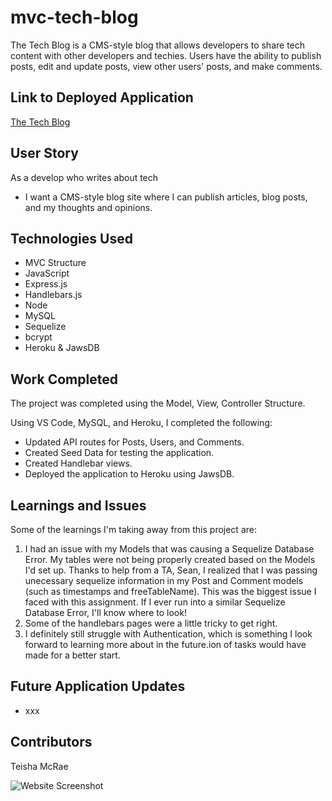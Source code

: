 # mvc-tech-blog
The Tech Blog is a CMS-style blog that allows developers to share tech content with other developers and techies. Users have the ability to publish posts, edit and update posts, view other users' posts, and make comments. 

## Link to Deployed Application
[The Tech Blog](xxx)

## User Story
As a develop who writes about tech
* I want a CMS-style blog site where I can publish articles, blog posts, and my thoughts and opinions.

## Technologies Used
* MVC Structure
* JavaScript
* Express.js
* Handlebars.js
* Node
* MySQL
* Sequelize
* bcrypt
* Heroku & JawsDB
 
## Work Completed
The project was completed using the Model, View, Controller Structure.

Using VS Code, MySQL, and Heroku, I completed the following:

* Updated API routes for Posts, Users, and Comments.
* Created Seed Data for testing the application.
* Created Handlebar views.
* Deployed the application to Heroku using JawsDB.
 
## Learnings and Issues
Some of the learnings I'm taking away from this project are:
1. I had an issue with my Models that was causing a Sequelize Database Error. My tables were not being properly created based on the Models I'd set up. Thanks to help from a TA, Sean, I realized that I was passing unecessary sequelize information in my Post and Comment models (such as timestamps and freeTableName). This was the biggest issue I faced with this assignment. If I ever run into a similar Sequelize Database Error, I'll know where to look!
2. Some of the handlebars pages were a little tricky to get right.
3. I definitely still struggle with Authentication, which is something I look forward to learning more about in the future.ion of tasks would have made for a better start.

## Future Application Updates
* xxx

 
## Contributors
Teisha McRae

![Website Screenshot](https://user-images.githubusercontent.com/73713665/122609112-750f6580-d04b-11eb-83c7-86a5bca9770a.png)


